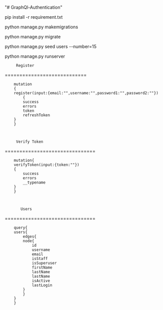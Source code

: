 "# GraphQl-Authentication" 

pip install -r requirement.txt

python manage.py makemigrations

python manage.py migrate

python manage.py seed users --number=15

python manage.py runserver





         Register
============================

        mutation
        {
        register(input:{email:"",username:"",password1:"",password2:""})
            {
            success
            errors
            token
            refreshToken
        }
        }



         Verify Token
===============================

        mutation{
        verifyToken(input:{token:""})
        {
            success
            errors
            __typename
        }
        }



           Users
===============================


        query{
        users{
            edges{
            node{
                id
                username
                email
                isStaff
                isSuperuser
                firstName
                lastName
                lastName
                isActive
                lastLogin
            }
            }
        }
        }
